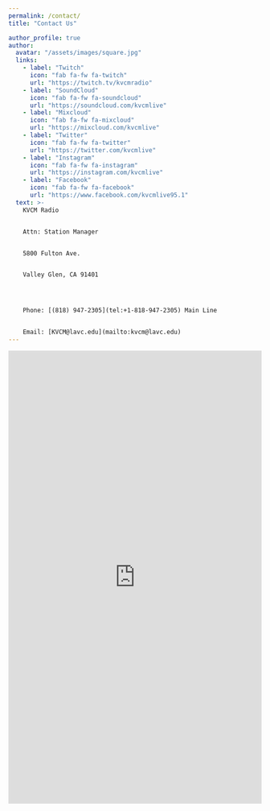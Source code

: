 ```yaml
---
permalink: /contact/
title: "Contact Us"

author_profile: true
author:
  avatar: "/assets/images/square.jpg"
  links:
    - label: "Twitch"
      icon: "fab fa-fw fa-twitch"
      url: "https://twitch.tv/kvcmradio"
    - label: "SoundCloud"
      icon: "fab fa-fw fa-soundcloud"
      url: "https://soundcloud.com/kvcmlive"
    - label: "Mixcloud"
      icon: "fab fa-fw fa-mixcloud"
      url: "https://mixcloud.com/kvcmlive"
    - label: "Twitter"
      icon: "fab fa-fw fa-twitter"
      url: "https://twitter.com/kvcmlive"
    - label: "Instagram"
      icon: "fab fa-fw fa-instagram"
      url: "https://instagram.com/kvcmlive"
    - label: "Facebook"
      icon: "fab fa-fw fa-facebook"
      url: "https://www.facebook.com/kvcmlive95.1"
  text: >-
    KVCM Radio


    Attn: Station Manager


    5800 Fulton Ave.


    Valley Glen, CA 91401




    Phone: [(818) 947-2305](tel:+1-818-947-2305) Main Line


    Email: [KVCM@lavc.edu](mailto:kvcm@lavc.edu)
---
```


<iframe src="https://docs.google.com/forms/d/e/1FAIpQLScPcdB307AFFGq44_gpKfodCBMzdM64n7KPVTe-cRWRU4Z7OA/viewform?embedded=true" width="100%" height="900" frameborder="0" marginheight="0" marginwidth="0">If form does not load, <a href="https://docs.google.com/forms/d/e/1FAIpQLScPcdB307AFFGq44_gpKfodCBMzdM64n7KPVTe-cRWRU4Z7OA/viewform">click here.</a></iframe>